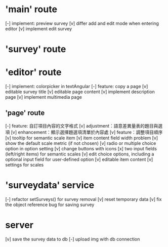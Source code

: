 # 'main' route
[-] implement: preview survey
[v] differ add and edit mode when entering editor
[v] implement edit survey

# 'survey' route

# 'editor' route
[-] implement: colorpicker in textAngular
[-] feature: copy a page
[v] editable survey title
[v] editable page content
[v] implement description page
[v] implement multimedia page

## 'page' route
[-] feature: 自訂項目內容的文字格式
[v] adjustment：語意差異量表的題目與選項
[v] enhancement：顯示選擇題選項清單於內容處
[v] feature：調整項目順序
[v] tooltip for semantic scale item
[v] item content field width problem
[v] show the default scale metric (if not chosen)
[v] radio or multiple choice option in option setting
[v] change buttons with icons
[x] two input fields (left/right items) for semantic scales
[v] edit choice options, including a optional input field for user-defined option
[v] editable item content
[v] settings for scales

# 'surveydata' service
[-] refactor setSurveys() for survey removal
[v] reset temporary data
[v] fix the object reference bug for saving survey

# server
[v] save the survey data to db
[-] upload img with db connection
